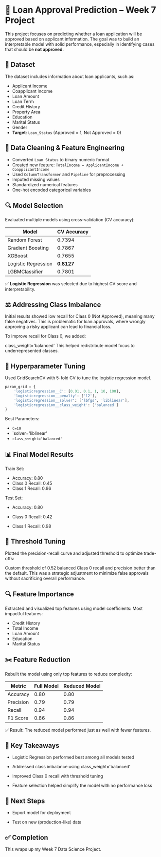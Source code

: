 # 🏦 Loan Approval Prediction – Week 7 Project

This project focuses on predicting whether a loan application will be approved based on applicant information. The goal was to build an interpretable model with solid performance, especially in identifying cases that should be **not approved**.


## 📁 Dataset

The dataset includes information about loan applicants, such as:

- Applicant Income
- Coapplicant Income
- Loan Amount
- Loan Term
- Credit History
- Property Area
- Education
- Marital Status
- Gender  
- **Target**: `Loan_Status` (Approved = 1, Not Approved = 0)


## 🧹 Data Cleaning & Feature Engineering

- Converted `Loan_Status` to binary numeric format
- Created new feature: `TotalIncome = ApplicantIncome + CoapplicantIncome`
- Used `ColumnTransformer` and `Pipeline` for preprocessing
- Imputed missing values
- Standardized numerical features
- One-hot encoded categorical variables


## 🔍 Model Selection

Evaluated multiple models using cross-validation (CV accuracy):

| Model               | CV Accuracy |
|--------------------|-------------|
| Random Forest       | 0.7394      |
| Gradient Boosting   | 0.7867      |
| XGBoost             | 0.7655      |
| Logistic Regression | **0.8127**  |
| LGBMClassifier      | 0.7801      |

✅ **Logistic Regression** was selected due to highest CV score and interpretability.


## ⚖️ Addressing Class Imbalance

Initial results showed low recall for Class 0 (Not Approved), meaning many false negatives. This is problematic for loan approvals, where wrongly approving a risky applicant can lead to financial loss.

To improve recall for Class 0, we added:


class_weight='balanced'
This helped redistribute model focus to underrepresented classes.

## 🔧 Hyperparameter Tuning
Used GridSearchCV with 5-fold CV to tune the logistic regression model.
```python
param_grid = {
    'logisticregression__C': [0.01, 0.1, 1, 10, 100],
    'logisticregression__penalty': ['l2'],
    'logisticregression__solver': ['lbfgs', 'liblinear'],
    'logisticregression__class_weight': ['balanced']
}
```
Best Parameters:

* `C=10`
* `solver='liblinear'
* `class_weight='balanced'`
## 📊 Final Model Results
Train Set:

* Accuracy: 0.80
* Class 0 Recall: 0.45
* Class 1 Recall: 0.96

Test Set:

* Accuracy: 0.80

* Class 0 Recall: 0.42

* Class 1 Recall: 0.98

## 🎯 Threshold Tuning
Plotted the precision-recall curve and adjusted threshold to optimize trade-offs:

Custom threshold of 0.52 balanced Class 0 recall and precision better than the default.
This was a strategic adjustment to minimize false approvals without sacrificing overall performance.

## 🔍 Feature Importance
Extracted and visualized top features using model coefficients:
Most impactful features:
* Credit History
* Total Income
* Loan Amount
* Education
* Marital Status

## ✂️ Feature Reduction
Rebuilt the model using only top features to reduce complexity:

| Metric    | Full Model | Reduced Model |
|-----------|------------|----------------|
| Accuracy  | 0.80       | 0.80           |
| Precision | 0.79       | 0.79           |
| Recall    | 0.94       | 0.94           |
| F1 Score  | 0.86       | 0.86           |


✅ Result: The reduced model performed just as well with fewer features.

## 📌 Key Takeaways
* Logistic Regression performed best among all models tested

* Addressed class imbalance using class_weight='balanced'

* Improved Class 0 recall with threshold tuning

* Feature selection helped simplify the model with no performance loss


## 🚀 Next Steps
* Export model for deployment

* Test on new (production-like) data
## ✅ Completion
This wraps up my Week 7 Data Science Project.
